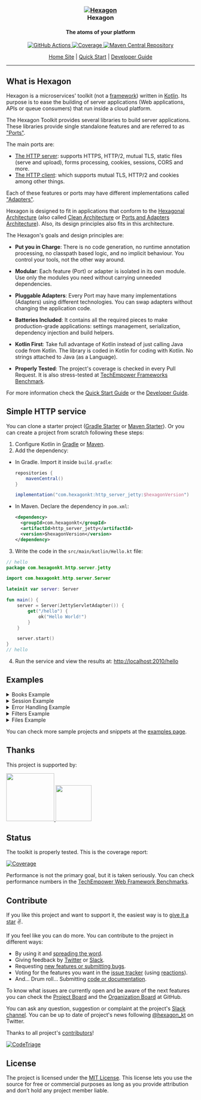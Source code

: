 
<h3 align="center">
  <a href="https://hexagonkt.com">
    <img alt="Hexagon" src="https://hexagonkt.com/tile-small.png" />
  </a>
  <br>
  Hexagon
</h3>

<h4 align="center">The atoms of your platform</h4>

<p align="center">
  <a href="https://github.com/hexagonkt/hexagon/actions">
    <img
      alt="GitHub Actions"
      src="https://github.com/hexagonkt/hexagon/workflows/Release/badge.svg" />
  </a>
  <a href="https://hexagonkt.com/jacoco">
    <img src="https://hexagonkt.com/img/coverage.svg" alt="Coverage" />
  </a>
  <a href="https://search.maven.org/search?q=g:com.hexagonkt">
    <img src="https://hexagonkt.com/img/download.svg" alt="Maven Central Repository" />
  </a>
</p>

<p align="center">
  <a href="https://hexagonkt.com">Home Site</a> |
  <a href="https://hexagonkt.com/quick_start">Quick Start</a> |
  <a href="https://hexagonkt.com/developer_guide">Developer Guide</a>
</p>

---

## What is Hexagon

Hexagon is a microservices' toolkit (not a [framework]) written in [Kotlin]. Its purpose is to ease
the building of server applications (Web applications, APIs or queue consumers) that run inside a
cloud platform.

The Hexagon Toolkit provides several libraries to build server applications. These libraries provide
single standalone features and are referred to as ["Ports"][Ports and Adapters Architecture].

The main ports are:

* [The HTTP server]: supports HTTPS, HTTP/2, mutual TLS, static files (serve and upload), forms
  processing, cookies, sessions, CORS and more.
* [The HTTP client]: which supports mutual TLS, HTTP/2 and cookies among other things.

Each of these features or ports may have different implementations called
["Adapters"][Ports and Adapters Architecture].

Hexagon is designed to fit in applications that conform to the [Hexagonal Architecture] (also called
[Clean Architecture] or [Ports and Adapters Architecture]). Also, its design principles also fits in
this architecture.

The Hexagon's goals and design principles are:

* **Put you in Charge**: There is no code generation, no runtime annotation processing, no classpath
  based logic, and no implicit behaviour. You control your tools, not the other way around.

* **Modular**: Each feature (Port) or adapter is isolated in its own module. Use only the modules
  you need without carrying unneeded dependencies.

* **Pluggable Adapters**: Every Port may have many implementations (Adapters) using different
  technologies. You can swap adapters without changing the application code.

* **Batteries Included**: It contains all the required pieces to make production-grade applications:
  settings management, serialization, dependency injection and build helpers.

* **Kotlin First**: Take full advantage of Kotlin instead of just calling Java code from Kotlin. The
  library is coded in Kotlin for coding with Kotlin. No strings attached to Java (as a Language).

* **Properly Tested**: The project's coverage is checked in every Pull Request. It is also
  stress-tested at [TechEmpower Frameworks Benchmark][benchmark].

For more information check the [Quick Start Guide] or the [Developer Guide].

[framework]: https://stackoverflow.com/a/3057818/973418
[Kotlin]: http://kotlinlang.org
[The HTTP server]: http://hexagonkt.com/port_http_server
[The HTTP client]: http://hexagonkt.com/port_http_client
[Hexagonal Architecture]: http://fideloper.com/hexagonal-architecture
[Clean Architecture]: https://8thlight.com/blog/uncle-bob/2012/08/13/the-clean-architecture.html
[Ports and Adapters Architecture]: https://herbertograca.com/2017/09/14/ports-adapters-architecture
[Quick Start Guide]: http://hexagonkt.com/quick_start
[Developer Guide]: http://hexagonkt.com/developer_guide

## Simple HTTP service

You can clone a starter project ([Gradle Starter] or [Maven Starter]). Or you can create a project
from scratch following these steps:

1. Configure Kotlin in [Gradle][Setup Gradle] or [Maven][Setup Maven].
2. Add the dependency:

  * In Gradle. Import it inside `build.gradle`:

    ```groovy
    repositories {
        mavenCentral()
    }

    implementation("com.hexagonkt:http_server_jetty:$hexagonVersion")
    ```

  * In Maven. Declare the dependency in `pom.xml`:

    ```xml
    <dependency>
      <groupId>com.hexagonkt</groupId>
      <artifactId>http_server_jetty</artifactId>
      <version>$hexagonVersion</version>
    </dependency>
    ```

3. Write the code in the `src/main/kotlin/Hello.kt` file:

```kotlin
// hello
package com.hexagonkt.http.server.jetty

import com.hexagonkt.http.server.Server

lateinit var server: Server

fun main() {
    server = Server(JettyServletAdapter()) {
        get("/hello") {
            ok("Hello World!")
        }
    }

    server.start()
}
// hello
```

4. Run the service and view the results at: [http://localhost:2010/hello][Endpoint]

[Gradle Starter]: https://github.com/hexagonkt/gradle_starter
[Maven Starter]: https://github.com/hexagonkt/maven_starter
[Setup Gradle]: https://kotlinlang.org/docs/reference/using-gradle.html
[Setup Maven]: https://kotlinlang.org/docs/reference/using-maven.html
[Endpoint]: http://localhost:2010/hello

## Examples

<details>
<summary>Books Example</summary>

A simple CRUD example showing how to manage book resources. Here you can check the
[full test](port_http_server/src/test/kotlin/examples/BooksTest.kt).

```kotlin
// books
data class Book(val author: String, val title: String)

private val books: MutableMap<Int, Book> = linkedMapOf(
    100 to Book("Miguel de Cervantes", "Don Quixote"),
    101 to Book("William Shakespeare", "Hamlet"),
    102 to Book("Homer", "The Odyssey")
)

val server: Server = Server(adapter) {
    post("/books") {
        // Require fails if parameter does not exists
        val author = queryParameters.require("author")
        val title = queryParameters.require("title")
        val id = (books.keys.max() ?: 0) + 1
        books += id to Book(author, title)
        send(201, id)
    }

    get("/books/{id}") {
        val bookId = pathParameters.require("id").toInt()
        val book = books[bookId]
        if (book != null)
            // ok() is a shortcut to send(200)
            ok("Title: ${book.title}, Author: ${book.author}")
        else
            send(404, "Book not found")
    }

    put("/books/{id}") {
        val bookId = pathParameters.require("id").toInt()
        val book = books[bookId]
        if (book != null) {
            books += bookId to book.copy(
                author = queryParameters["author"] ?: book.author,
                title = queryParameters["title"] ?: book.title
            )

            ok("Book with id '$bookId' updated")
        }
        else {
            send(404, "Book not found")
        }
    }

    delete("/books/{id}") {
        val bookId = pathParameters.require("id").toInt()
        val book = books[bookId]
        books -= bookId
        if (book != null)
            ok("Book with id '$bookId' deleted")
        else
            send(404, "Book not found")
    }

    // Matches path's requests with *any* HTTP method as a fallback (return 404 instead 405)
    any("/books/{id}") { send(405) }

    get("/books") { ok(books.keys.joinToString(" ", transform = Int::toString)) }
}
// books
```
</details>

<details>
<summary>Session Example</summary>

Example showing how to use sessions. Here you can check the
[full test](port_http_server/src/test/kotlin/examples/SessionTest.kt).

```kotlin
// session
val server: Server = Server(adapter) {
    path("/session") {
        get("/id") { ok(session.id ?: "null") }
        get("/access") { ok(session.lastAccessedTime?.toString() ?: "null") }
        get("/new") { ok(session.isNew()) }

        path("/inactive") {
            get { ok(session.maxInactiveInterval ?: "null") }

            put("/{time}") {
                session.maxInactiveInterval = pathParameters.require("time").toInt()
            }
        }

        get("/creation") { ok(session.creationTime ?: "null") }
        post("/invalidate") { session.invalidate() }

        path("/{key}") {
            put("/{value}") {
                session.set(pathParameters.require("key"), pathParameters.require("value"))
            }

            get { ok(session.get(pathParameters.require("key")).toString()) }
            delete { session.remove(pathParameters.require("key")) }
        }

        get {
            val attributes = session.attributes
            val attributeTexts = attributes.entries.map { it.key + " : " + it.value }

            response.headers["attributes"] = attributeTexts.joinToString(", ")
            response.headers["attribute values"] = attributes.values.joinToString(", ")
            response.headers["attribute names"] = attributes.keys.joinToString(", ")

            response.headers["creation"] = session.creationTime.toString()
            response.headers["id"] = session.id ?: ""
            response.headers["last access"] = session.lastAccessedTime.toString()

            response.status = 200
        }
    }
}
// session
```
</details>

<details>
<summary>Error Handling Example</summary>

Code to show how to handle callback exceptions and HTTP error codes. Here you can check the
[full test](port_http_server/src/test/kotlin/examples/ErrorsTest.kt).

```kotlin
// errors
class CustomException : IllegalArgumentException()

val server: Server = Server(adapter) {
    error(UnsupportedOperationException::class) {
        response.headers["error"] = it.message ?: it.javaClass.name
        send(599, "Unsupported")
    }

    error(IllegalArgumentException::class) {
        response.headers["runtimeError"] = it.message ?: it.javaClass.name
        send(598, "Runtime")
    }

    // Catching `Exception` handles any unhandled exception before (it has to be the last)
    error(Exception::class) { send(500, "Root handler") }

    // It is possible to execute a handler upon a given status code before returning
    error(588) { send(578, "588 -> 578") }

    get("/exception") { throw UnsupportedOperationException("error message") }
    get("/baseException") { throw CustomException() }
    get("/unhandledException") { error("error message") }

    get("/halt") { halt("halted") }
    get("/588") { halt(588) }
}
// errors
```
</details>

<details>
<summary>Filters Example</summary>

This example shows how to add filters before and after route execution. Here you can check the
[full test](port_http_server/src/test/kotlin/examples/FiltersTest.kt).

```kotlin
// filters
private val users: Map<String, String> = mapOf(
    "Turing" to "London",
    "Dijkstra" to "Rotterdam"
)

private val server: Server = Server(adapter) {
    before { attributes["start"] = nanoTime() }

    before("/protected/*") {
        val authorization = request.headers["Authorization"] ?: halt(401, "Unauthorized")
        val credentials = authorization.removePrefix("Basic ")
        val userPassword = String(Base64.getDecoder().decode(credentials)).split(":")

        // Parameters set in call attributes are accessible in other filters and routes
        attributes["username"] = userPassword[0]
        attributes["password"] = userPassword[1]
    }

    // All matching filters are run in order unless call is halted
    before("/protected/*") {
        if(users[attributes["username"]] != attributes["password"])
            halt(403, "Forbidden")
    }

    get("/protected/hi") { ok("Hello ${attributes["username"]}!") }

    // After filters are ran even if request was halted before
    after { response.headers["time"] = nanoTime() - attributes["start"] as Long }
}
// filters
```
</details>

<details>
<summary>Files Example</summary>

The following code shows how to serve resources and receive files. Here you can check the
[full test](https://github.com/hexagonkt/hexagon/blob/master/port_http_server/src/test/kotlin/examples/FilesTest.kt).

```kotlin
// files
private val server: Server = Server(adapter) {
    path("/static") {
        get("/files/*", Resource("assets")) // Serve `assets` resources on `/html/*`
        get("/resources/*", File(directory)) // Serve `test` folder on `/pub/*`
    }

    get("/html/*", Resource("assets")) // Serve `assets` resources on `/html/*`
    get("/pub/*", File(directory)) // Serve `test` folder on `/pub/*`
    get(Resource("public")) // Serve `public` resources folder on `/*`

    post("/multipart") { ok(request.parts.keys.joinToString(":")) }

    post("/file") {
        val part = request.parts.values.first()
        val content = part.inputStream.reader().readText()
        ok(content)
    }

    post("/form") {
        fun serializeMap(map: Map<String, List<String>>): List<String> = listOf(
            map.map { "${it.key}:${it.value.joinToString(",")}}" }.joinToString("\n")
        )

        val queryParams = serializeMap(queryParametersValues)
        val formParams = serializeMap(formParametersValues)

        response.headersValues["queryParams"] = queryParams
        response.headersValues["formParams"] = formParams
    }
}
// files
```
</details>

You can check more sample projects and snippets at the [examples page].

[examples page]: https://hexagonkt.com/examples/example_projects

## Thanks

This project is supported by:

<a href="https://www.digitalocean.com/?utm_medium=opensource&utm_source=Hexagon-Toolkit">
  <img
    height="128px"
    src=
      "https://opensource.nyc3.cdn.digitaloceanspaces.com/attribution/assets/SVG/DO_Logo_vertical_blue.svg">
</a>

<a href="https://www.jetbrains.com/?from=Hexagon-Toolkit">
  <img
    height="96px"
    src="https://hexagonkt.com/img/sponsors/jetbrains-variant-4.svg">
</a>

## Status

The toolkit is properly tested. This is the coverage report:

[![Coverage]][CoverageReport]

Performance is not the primary goal, but it is taken seriously. You can check performance numbers
in the [TechEmpower Web Framework Benchmarks][benchmark].

[Coverage]: https://hexagonkt.com/img/coverage.svg
[CoverageReport]: https://hexagonkt.com/jacoco
[benchmark]: https://www.techempower.com/benchmarks

## Contribute

If you like this project and want to support it, the easiest way is to [give it a star] :v:.

If you feel like you can do more. You can contribute to the project in different ways:

* By using it and [spreading the word][@hexagon_kt].
* Giving feedback by [Twitter][@hexagon_kt] or [Slack].
* Requesting [new features or submitting bugs][issues].
* Voting for the features you want in the [issue tracker][issues] (using [reactions]).
* And... Drum roll... Submitting [code or documentation][contributing].

To know what issues are currently open and be aware of the next features you can check the
[Project Board] and the [Organization Board] at GitHub.

You can ask any question, suggestion or complaint at the project's [Slack channel][Slack]. You can
be up to date of project's news following [@hexagon_kt] on Twitter.

Thanks to all project's [contributors]!

[![CodeTriage](https://www.codetriage.com/hexagonkt/hexagon/badges/users.svg)][CodeTriage]

[give it a star]: https://github.com/hexagonkt/hexagon/stargazers
[@hexagon_kt]: https://twitter.com/hexagon_kt
[Slack]: https://kotlinlang.slack.com/messages/hexagon
[issues]: https://github.com/hexagonkt/hexagon/issues
[reactions]: https://github.com/blog/2119-add-reactions-to-pull-requests-issues-and-comments
[contributing]: https://github.com/hexagonkt/hexagon/contribute
[Project Board]: https://github.com/hexagonkt/hexagon/projects/1
[Organization Board]: https://github.com/orgs/hexagonkt/projects/1
[contributors]: https://github.com/hexagonkt/hexagon/graphs/contributors
[CodeTriage]: https://www.codetriage.com/hexagonkt/hexagon

## License

The project is licensed under the [MIT License]. This license lets you use the source for free or
commercial purposes as long as you provide attribution and don’t hold any project member liable.

[MIT License]: license.md
